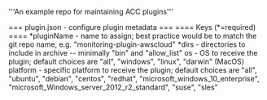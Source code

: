 '''An example repo for maintaining ACC plugins'''

=== plugin.json - configure plugin metadata ===
==== Keys (\*=required) ====
\*pluginName - name to assign; best practice would be to match the git repo name, e.g. "monitoring-plugin-awscloud"
\*dirs - directories to include in archive -- minimally "bin" and "allow_list"
os - OS to receive the plugin; default choices are "all", "windows", "linux", "darwin" (MacOS)
platform - specific platform to receive the plugin; default choices are "all", "ubuntu", "debian", "centos", "redhat", "microsoft_windows_10_enterprise", "microsoft_Windows_server_2012_r2_standard", "suse", "sles"
